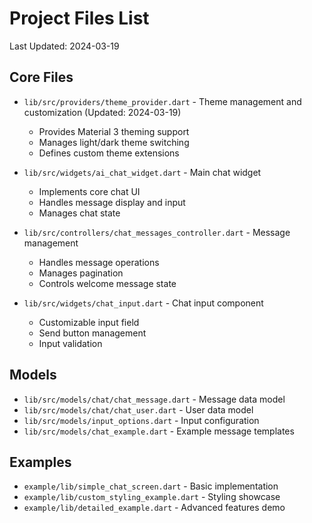 # Project Files List
Last Updated: 2024-03-19

## Core Files
- `lib/src/providers/theme_provider.dart` - Theme management and customization (Updated: 2024-03-19)
  - Provides Material 3 theming support
  - Manages light/dark theme switching
  - Defines custom theme extensions

- `lib/src/widgets/ai_chat_widget.dart` - Main chat widget
  - Implements core chat UI
  - Handles message display and input
  - Manages chat state

- `lib/src/controllers/chat_messages_controller.dart` - Message management
  - Handles message operations
  - Manages pagination
  - Controls welcome message state

- `lib/src/widgets/chat_input.dart` - Chat input component
  - Customizable input field
  - Send button management
  - Input validation

## Models
- `lib/src/models/chat/chat_message.dart` - Message data model
- `lib/src/models/chat/chat_user.dart` - User data model
- `lib/src/models/input_options.dart` - Input configuration
- `lib/src/models/chat_example.dart` - Example message templates

## Examples
- `example/lib/simple_chat_screen.dart` - Basic implementation
- `example/lib/custom_styling_example.dart` - Styling showcase
- `example/lib/detailed_example.dart` - Advanced features demo 